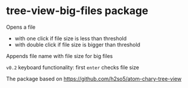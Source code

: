 # tree-view-big-files package

Opens a file
- with one click if file size is less than threshold
- with double click if file size is bigger than threshold

Appends file name with file size for big files

`v0.2` keyboard functionality: first `enter` checks file size

The package based on https://github.com/h2so5/atom-chary-tree-view
